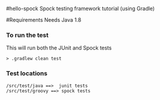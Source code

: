 #hello-spock
Spock testing framework tutorial (using Gradle)

#Requirements
Needs Java 1.8

### To run the test
This will run both the JUnit and Spock tests

```
> .gradlew clean test
```

### Test locations
```
/src/test/java ==>  junit tests 
/src/test/groovy ==> spock tests 
```
